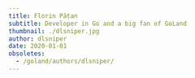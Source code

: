 ```yaml
---
title: Florin Pățan
subtitle: Developer in Go and a big fan of GoLand
thumbnail: ./dlsniper.jpg
author: dlsniper
date: 2020-01-01
obsoletes:
  - /goland/authors/dlsniper/
---
```

